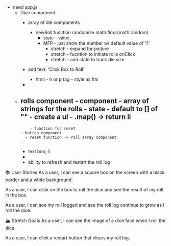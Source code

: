 # 

- need app.js
  - Dice component
    - array of die components
      - newRoll function randomize math.floor(math.random)
        - state - value, 
        - MFP - just show the number w/ default value of '?'
          - stretch - expand for picture
          - stretch - fucntion to initiate rolls onClick
          - stretch - add state to track die size  
    - add text: 'Click Box to Roll'
      - html - h or p tag - style as fits

    - 
  - rolls component
        - component - array of strings for the rolls
          - state - default to [] of ""
            - create a ul
            - .map() -> return li
      - 
            - function for reset
        - button component
          - reset function -> roll array component
        - 
    - text box; li 
    - 
    - ability to refresh and restart the roll log

📚 User Stories
As a user, I can see a square box on the screen with a black border and a white background.

As a user, I can click on the box to roll the dice and see the result of my roll in the box.

As a user, I can see my roll logged and see the roll log continue to grow as I roll the dice.

🏔 Stretch Goals
As a user, I can see the image of a dice face when I roll the dice.

As a user, I can click a restart button that clears my roll log.


